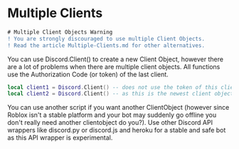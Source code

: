 # Multiple Clients
```diff
# Multiple Client Objects Warning
! You are strongly discouraged to use multiple Client Objects.
! Read the article Multiple-Clients.md for other alternatives.
```
You can use Discord.Client() to create a new Client Object, however there are a lot of problems when there are multiple client objects. All functions use the Authorization Code (or token) of the last client.
```lua
local client1 = Discord.Client() -- does not use the token of this client, even if :Run() is used, which breaks every single function
local client2 = Discord.Client() -- as this is the newest client object created, functions will use the properties of this clientobject.
```
You can use another script if you want another ClientObject (however since Roblox isn't a stable platform and your bot may suddenly go offline you don't really need another clientobject do you?). Use other Discord API wrappers like discord.py or discord.js and heroku for a stable and safe bot as this API wrapper is experimental.
